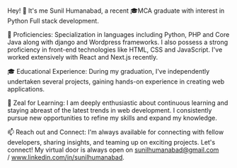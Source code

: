 Hey! 👋 It's me Sunil Humanabad, a recent 🎓MCA graduate with interest in Python Full stack development.

💼 Proficiencies: Specialization in languages including  Python, PHP and Core Java along with django and Wordpress frameworks. I also possess a strong proficiency in front-end technologies like HTML, CSS and JavaScript. I've worked extensively with React and Next.js recently.

🎓 Educational Experience: During my graduation, I've independently undertaken several projects, gaining hands-on experience in creating web applications.
			
🌟 Zeal for Learning: I am deeply enthusiastic about continuous learning and staying abreast of the latest trends in web development. I consistently pursue new opportunities to refine my skills and expand my knowledge.

📫 Reach out and Connect: I'm always available for connecting with fellow developers, sharing insights, and teaming up on exciting projects. Let's connect! My virtual door is always open on sunilhumanabad@gmail.com / www.linkedin.com/in/sunilhumanabad.		
